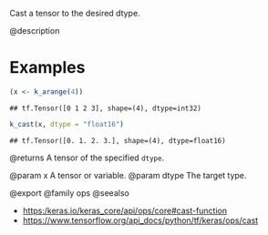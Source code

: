 Cast a tensor to the desired dtype.

@description

# Examples

```r
(x <- k_arange(4))
```

```
## tf.Tensor([0 1 2 3], shape=(4), dtype=int32)
```

```r
k_cast(x, dtype = "float16")
```

```
## tf.Tensor([0. 1. 2. 3.], shape=(4), dtype=float16)
```

@returns
A tensor of the specified `dtype`.

@param x A tensor or variable.
@param dtype The target type.

@export
@family ops
@seealso
+ <https:/keras.io/keras_core/api/ops/core#cast-function>
+ <https://www.tensorflow.org/api_docs/python/tf/keras/ops/cast>
